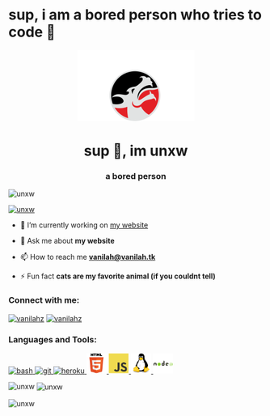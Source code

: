 <h1 align="centre">sup, i am a bored person who tries to code 👋</h1>
<p size="140%"; align="center"><img src="img/unxw2.png" alt="My crappy free logo! :)"></p>
<h1 align="center">sup 👋, im unxw</h1>
<h3 align="center">a bored person</h3>

<p align="left"> <img src="https://komarev.com/ghpvc/?username=unxw&label=Profile%20views&color=0e75b6&style=flat" alt="unxw" /> </p>

<p align="left"> <a href="https://github.com/ryo-ma/github-profile-trophy"><img src="https://github-profile-trophy.vercel.app/?username=unxw" alt="unxw" /></a> </p>

- 🔭 I’m currently working on [my website](https://github.com/unxw/unxw.github.io)

- 💬 Ask me about **my website**

- 📫 How to reach me **vanilah@vanilah.tk**

- ⚡ Fun fact **cats are my favorite animal (if you couldnt tell)**

<h3 align="left">Connect with me:</h3>
<p align="left">
<a href="https://instagram.com/vanilahz" target="blank"><img align="center" src="https://raw.githubusercontent.com/rahuldkjain/github-profile-readme-generator/master/src/images/icons/Social/instagram.svg" alt="vanilahz" height="30" width="40" /></a>
<a href="https://www.youtube.com/c/vanilahz" target="blank"><img align="center" src="https://raw.githubusercontent.com/rahuldkjain/github-profile-readme-generator/master/src/images/icons/Social/youtube.svg" alt="vanilahz" height="30" width="40" /></a>
</p>

<h3 align="left">Languages and Tools:</h3>
<p align="left"> <a href="https://www.gnu.org/software/bash/" target="_blank" rel="noreferrer"> <img src="https://www.vectorlogo.zone/logos/gnu_bash/gnu_bash-icon.svg" alt="bash" width="40" height="40"/> </a> <a href="https://git-scm.com/" target="_blank" rel="noreferrer"> <img src="https://www.vectorlogo.zone/logos/git-scm/git-scm-icon.svg" alt="git" width="40" height="40"/> </a> <a href="https://heroku.com" target="_blank" rel="noreferrer"> <img src="https://www.vectorlogo.zone/logos/heroku/heroku-icon.svg" alt="heroku" width="40" height="40"/> </a> <a href="https://www.w3.org/html/" target="_blank" rel="noreferrer"> <img src="https://raw.githubusercontent.com/devicons/devicon/master/icons/html5/html5-original-wordmark.svg" alt="html5" width="40" height="40"/> </a> <a href="https://developer.mozilla.org/en-US/docs/Web/JavaScript" target="_blank" rel="noreferrer"> <img src="https://raw.githubusercontent.com/devicons/devicon/master/icons/javascript/javascript-original.svg" alt="javascript" width="40" height="40"/> </a> <a href="https://www.linux.org/" target="_blank" rel="noreferrer"> <img src="https://raw.githubusercontent.com/devicons/devicon/master/icons/linux/linux-original.svg" alt="linux" width="40" height="40"/> </a> <a href="https://nodejs.org" target="_blank" rel="noreferrer"> <img src="https://raw.githubusercontent.com/devicons/devicon/master/icons/nodejs/nodejs-original-wordmark.svg" alt="nodejs" width="40" height="40"/> </a> </p>

<p><img align="left" src="https://github-readme-stats.vercel.app/api/top-langs?username=unxw&show_icons=true&locale=en&layout=compact" alt="unxw" /></p>

<p>&nbsp;<img align="center" src="https://github-readme-stats.vercel.app/api?username=unxw&show_icons=true&locale=en" alt="unxw" /></p>

<p><img align="center" src="https://github-readme-streak-stats.herokuapp.com/?user=unxw&" alt="unxw" /></p>
